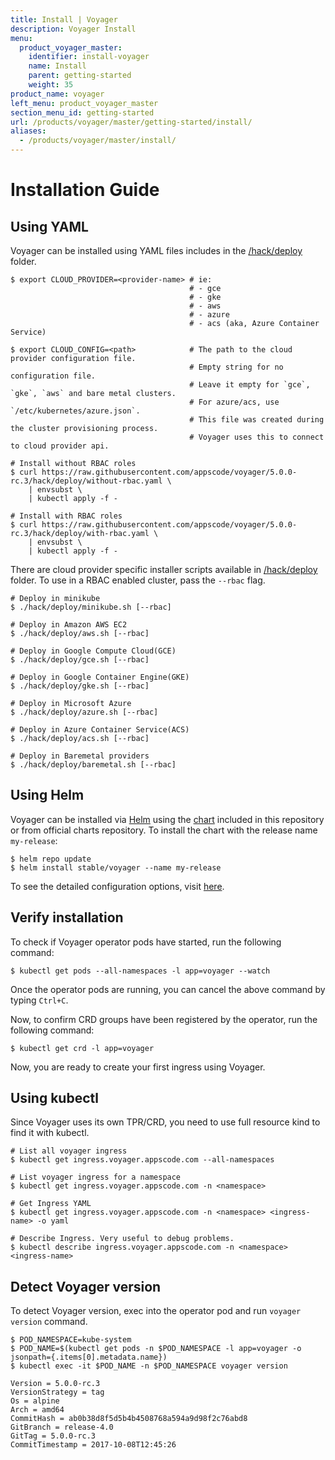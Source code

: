 ```yaml
---
title: Install | Voyager
description: Voyager Install
menu:
  product_voyager_master:
    identifier: install-voyager
    name: Install
    parent: getting-started
    weight: 35
product_name: voyager
left_menu: product_voyager_master
section_menu_id: getting-started
url: /products/voyager/master/getting-started/install/
aliases:
  - /products/voyager/master/install/
---
```


# Installation Guide

## Using YAML
Voyager can be installed using YAML files includes in the [/hack/deploy](/hack/deploy) folder.

```console
$ export CLOUD_PROVIDER=<provider-name> # ie:
                                        # - gce
                                        # - gke
                                        # - aws
                                        # - azure
                                        # - acs (aka, Azure Container Service)

$ export CLOUD_CONFIG=<path>            # The path to the cloud provider configuration file.
                                        # Empty string for no configuration file.
                                        # Leave it empty for `gce`, `gke`, `aws` and bare metal clusters.
                                        # For azure/acs, use `/etc/kubernetes/azure.json`.
                                        # This file was created during the cluster provisioning process.
                                        # Voyager uses this to connect to cloud provider api.

# Install without RBAC roles
$ curl https://raw.githubusercontent.com/appscode/voyager/5.0.0-rc.3/hack/deploy/without-rbac.yaml \
    | envsubst \
    | kubectl apply -f -

# Install with RBAC roles
$ curl https://raw.githubusercontent.com/appscode/voyager/5.0.0-rc.3/hack/deploy/with-rbac.yaml \
    | envsubst \
    | kubectl apply -f -
```

There are cloud provider specific installer scripts available in [/hack/deploy](/hack/deploy) folder. To use in a RBAC enabled cluster, pass the `--rbac` flag.
```console
# Deploy in minikube
$ ./hack/deploy/minikube.sh [--rbac]

# Deploy in Amazon AWS EC2
$ ./hack/deploy/aws.sh [--rbac]

# Deploy in Google Compute Cloud(GCE)
$ ./hack/deploy/gce.sh [--rbac]

# Deploy in Google Container Engine(GKE)
$ ./hack/deploy/gke.sh [--rbac]

# Deploy in Microsoft Azure
$ ./hack/deploy/azure.sh [--rbac]

# Deploy in Azure Container Service(ACS)
$ ./hack/deploy/acs.sh [--rbac]

# Deploy in Baremetal providers
$ ./hack/deploy/baremetal.sh [--rbac]
```


## Using Helm
Voyager can be installed via [Helm](https://helm.sh/) using the [chart](/chart/stable/voyager) included in this repository or from official charts repository. To install the chart with the release name `my-release`:
```console
$ helm repo update
$ helm install stable/voyager --name my-release
```
To see the detailed configuration options, visit [here](/chart/stable/voyager/README.md).


## Verify installation
To check if Voyager operator pods have started, run the following command:
```console
$ kubectl get pods --all-namespaces -l app=voyager --watch
```

Once the operator pods are running, you can cancel the above command by typing `Ctrl+C`.

Now, to confirm CRD groups have been registered by the operator, run the following command:
```console
$ kubectl get crd -l app=voyager
```

Now, you are ready to create your first ingress using Voyager.

## Using kubectl
Since Voyager uses its own TPR/CRD, you need to use full resource kind to find it with kubectl.
```console
# List all voyager ingress
$ kubectl get ingress.voyager.appscode.com --all-namespaces

# List voyager ingress for a namespace
$ kubectl get ingress.voyager.appscode.com -n <namespace>

# Get Ingress YAML
$ kubectl get ingress.voyager.appscode.com -n <namespace> <ingress-name> -o yaml

# Describe Ingress. Very useful to debug problems.
$ kubectl describe ingress.voyager.appscode.com -n <namespace> <ingress-name>
```

## Detect Voyager version
To detect Voyager version, exec into the operator pod and run `voyager version` command.
```console
$ POD_NAMESPACE=kube-system
$ POD_NAME=$(kubectl get pods -n $POD_NAMESPACE -l app=voyager -o jsonpath={.items[0].metadata.name})
$ kubectl exec -it $POD_NAME -n $POD_NAMESPACE voyager version

Version = 5.0.0-rc.3
VersionStrategy = tag
Os = alpine
Arch = amd64
CommitHash = ab0b38d8f5d5b4b4508768a594a9d98f2c76abd8
GitBranch = release-4.0
GitTag = 5.0.0-rc.3
CommitTimestamp = 2017-10-08T12:45:26
```
